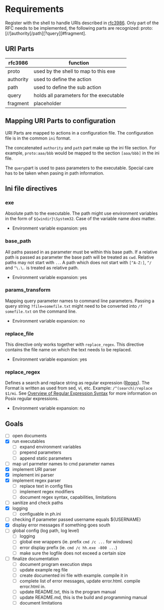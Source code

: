 # Requirements

Register with the shell to handle URIs described in [rfc3986][1]. Only part 
of the RFC needs to be implemented, the following parts are recognized:
proto:[//]authority[/path][?query][#fragment].

## URI Parts
| rfc3986 | function                             |
|---------|--------------------------------------|
| proto   | used by the shell to map to this exe |
| authority | used to define the action |
| path | used to define the sub action |
| query | holds all parameters for the executable |
| fragment | placeholder |

## Mapping URI Parts to configuration
URI Parts are mapped to actions in a configuration file. The configuration file 
is in the common `ini` format.

The concatenated `authority` and `path` part make up the ini file section.
For example, `proto:aaa/bbb` would be mapped to the section `[aaa/bbb]`
in the ini file.

The `query`part is used to pass parameters to the executable. Special care
has to be taken when pasing in path information. 

## Ini file directives

### exe
Absolute path to the executable. The path might use environment variables 
in the form of `${windir}\System32`. Case of the variable name *does* matter.

- Environment variable expansion: yes

### base_path
All paths passed in as parameter must be within this base path. If a relative 
path is passed as parameter the base path will be treated as `cwd`. Relative 
paths may not start with `..`. A path which does not start with `[^A-Z:]`, 
`^/` and `^\.\.` is treated as relative path.

- Environment variable expansion: yes

### params_transform
Mapping query parameter names to command line parameters. Passing a query 
string `?file=somefile.txt` might need to be converted into `/f somefile.txt`
on the command line.

- Environment variable expansion: no

### replace_file
This directive only works together with `replace_regex`. This directive
contains the file name on which the text needs to be replaced.

- Environment variable expansion: yes

### replace_regex
Defines a search and replace string as regular expression ([Regex][2]). The 
Format is written as used from sed, vi, etc. Example:
`/^(search)/replace $1/mi`.
See [Overview of Regular Expression Syntax][3] for more information on Posix regular expressions.

- Environment variable expansion: no


## Goals
- [ ] open documents
- [x] run executables
  - [ ] expand environment variables
  - [ ] prepend parameters
  - [ ] append static parameters
- [ ] map url parmeter names to cmd parameter names
- [x] implement URI parser
- [x] implement ini parser
- [x] implement regex parser
  - [ ] replace text in config files
  - [ ] implement regex modifiers
  - [ ] document regex syntax, capabilities, limitations
- [ ] sanitize and check paths
- [x] logging
  - [ ] configuable in ph.ini
- [ ] checking if parameter passed username equals ${USERNAME}
- [x] display error messages if something goes south
- [ ] global config (log path, log level)
  - [ ] logging
  - [ ] global exe wrappers (ie. prefix `cmd /c ...` for windows)
  - [ ] error display prefix (ie. `cmd /c hh.exe -800 ...`)
  - [ ] make sure the logfile does not exceed a certain size
- [ ] finalize documentation
  - [ ] document program execution steps
  - [ ] update example reg file
  - [ ] create documented ini file with example. compile it in
  - [ ] complete list of error messages, update error.html. compile error.html in.
  - [ ] update README.txt, this is the program manual
  - [ ] update README.md, this is the build and programming manual
  - [ ] document limitations

[1]: https://tools.ietf.org/html/rfc3986
[2]: https://www.gnu.org/software/libc/manual/html_node/Regular-Expressions.html#Regular-Expressions
[3]: https://www.gnu.org/software/sed/manual/html_node/Regular-Expressions.html
